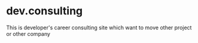 # dev.consulting
This is developer's career consulting site which want to move other project or other company
